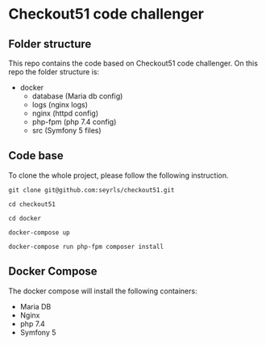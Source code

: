 # Checkout51 code challenger

## Folder structure

This repo contains the code based on Checkout51 code challenger.
On this repo the folder structure is:

- docker
  - database (Maria db config)
  - logs (nginx logs)
  - nginx (httpd config)
  - php-fpm (php 7.4 config)
  - src (Symfony 5 files)

## Code base

To clone the whole project, please follow the following instruction.

```
git clone git@github.com:seyrls/checkout51.git

cd checkout51

cd docker

docker-compose up

docker-compose run php-fpm composer install
```

## Docker Compose

The docker compose will install the following containers:

- Maria DB
- Nginx
- php 7.4
- Symfony 5